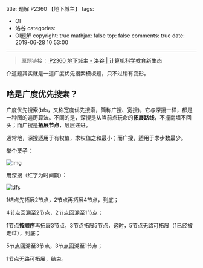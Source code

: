 title: 题解 P2360 【地下城主】
tags:
  - OI
  - 洛谷
categories:
  - OI题解
copyright: true
mathjax: false
top: false
comments: true
date: 2019-06-28 10:53:00
---

> 原题链接：[ P2360 地下城主 - 洛谷 | 计算机科学教育新生态](https://www.luogu.org/problemnew/show/P2360)

<!--more-->

介道题其实就是一道广度优先搜索模板题，只不过稍有变形。

## 啥是广度优先搜索？

广度优先搜索(bfs，又称宽度优先搜索，简称广搜、宽搜)，它与深搜一样，都是一种图的遍历算法。不同的是，深搜是从当前点玩命的**拓展路线**，不撞南墙不回头；而广搜是**拓展节点**，层层递进。

通常地，深搜适用于有权值，求权值之和最小；而广搜，适用于求步数最少。

举个栗子：

![img](https://cdn.luogu.org/upload/pic/61635.png)

用深搜（红字为时间戳）：

![dfs](https://cdn.luogu.org/upload/pic/61638.png)

1结点先拓展2节点，2节点再拓展4节点，到底；

4节点回溯至2节点，2节点回溯至1节点；

1节点**按顺序**再拓展3节点，3节点拓展5节点，这时，5节点无路可拓展（1已经被走过），到底；

5节点回溯至3节点，3节点回溯至1节点；

1节点无路可拓展，结束。